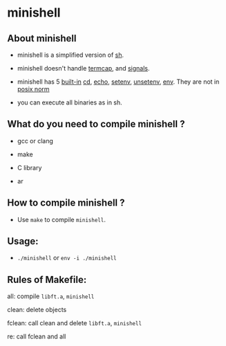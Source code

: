 # minishell

## About minishell

* minishell is a simplified version of [sh](https://en.wikipedia.org/wiki/Bourne_shell).

* minishell doesn't handle [termcap](https://www.gnu.org/software/termutils/manual/termcap-1.3/html_mono/termcap.html), and [signals](https://www.tutorialspoint.com/unix/unix-signals-traps.htm).

* minishell has 5 [built-in](https://en.wikipedia.org/wiki/Shell_builtin) [cd](http://linuxcommand.org/lc3_man_pages/cdh.html), [echo](https://linux.die.net/man/1/echo), [setenv](http://man7.org/linux/man-pages/man3/setenv.3.html), [unsetenv](https://linux.die.net/man/3/unsetenv), [env](https://linux.die.net/man/1/env). They are not in [posix norm](https://en.wikipedia.org/wiki/POSIX)

* you can execute all binaries as in sh.

## What do you need to compile minishell ?

* gcc or clang

* make

* C library

* ar

## How to compile minishell ?

* Use `make` to compile `minishell`.

## Usage:

* `./minishell` or `env -i ./minishell`

## Rules of Makefile:

all: compile `libft.a`, `minishell`

clean: delete objects

fclean: call clean and delete `libft.a`, `minishell`

re: call fclean and all
